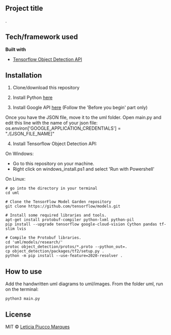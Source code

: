 ## Project title
.

## Tech/framework used
<b>Built with</b>
- [Tensorflow Object Detection API](https://electron.atom.io)

## Installation

1. Clone/download this repository

2. Install Python [here](https://www.python.org/downloads/)

3. Install Google API [here](https://cloud.google.com/vision/docs/quickstart-client-libraries) (Follow the 'Before you begin' part only)

Once you have the JSON file, move it to the uml folder. Open main.py and edit this line with the name of your json file:
os.environ['GOOGLE_APPLICATION_CREDENTIALS'] = "./[JSON_FILE_NAME]"

4. Install Tensorflow Object Detection API: 

On Windows:
- Go to this repository on your machine.
- Right click on windows_install.ps1 and select 'Run with Powershell'

On Linux:
```
# go into the directory in your terminal
cd uml

# Clone the TensorFlow Model Garden repository
git clone https://github.com/tensorflow/models.git

# Install some required libraries and tools.
apt-get install protobuf-compiler python-lxml python-pil
pip install --upgrade tensorflow google-cloud-vision Cython pandas tf-slim lvis

# Compile the Protobuf libraries.
cd 'uml/models/research/'
protoc object_detection/protos/*.proto --python_out=.
cp object_detection/packages/tf2/setup.py .
python -m pip install --use-feature=2020-resolver .
```

## How to use
Add the handwritten uml diagrams to uml/images.
From the folder uml, run on the terminal:
```
python3 main.py
```

## License
MIT © [Leticia Piucco Marques]()
